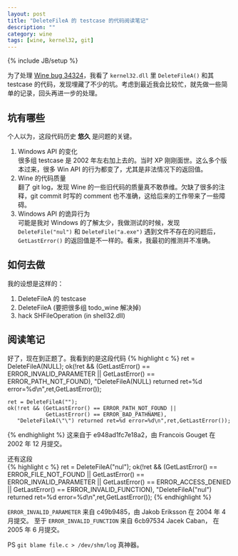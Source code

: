 ```yaml
---
layout: post
title: "DeleteFileA 的 testcase 的代码阅读笔记"
description: ""
category: wine
tags: [wine, kernel32, git]
---
```

{% include JB/setup %}

为了处理 [Wine bug 34324](http://bugs.winehq.org/show_bug.cgi?id=34324)，我看了 `kernel32.dll` 里 `DeleteFileA()` 和其 testcase 的代码，发现埋藏了不少的坑。考虑到最近我会比较忙，就先做一些简单的记录，回头再进一步的处理。

坑有哪些
---
个人以为，这段代码历史 **悠久** 是问题的关键。  
1. Windows API 的变化  
很多组 testcase 是 2002 年左右加上去的。当时 XP 刚刚面世。这么多个版本过来，很多 Win API 的行为都变了，尤其是非法情况下的返回值。  
2. Wine 的代码质量  
翻了 git log，发现 Wine 的一些旧代码的质量真不敢恭维。欠缺了很多的注释，git commit 时写的 comment 也不准确，这给后来的工作带来了一些障碍。  
3. Windows API 的诡异行为  
可能是我对 Windows 的了解太少，我做测试的时候，发现 `DeleteFile("nul")` 和 `DeleteFile("a.exe")` 遇到文件不存在的问题后，`GetLastError()` 的返回值是不一样的。看来，我最初的推测并不准确。


如何去做
--
我的设想是这样的：  
1. DeleteFileA 的 testcase  
2. DeleteFileA (要把很多组 todo_wine 解决掉)  
3. hack SHFileOperation (in shell32.dll)  

阅读笔记
----
好了，现在到正题了。我看到的是这段代码
{% highlight c %}
    ret = DeleteFileA(NULL);
    ok(!ret && (GetLastError() == ERROR_INVALID_PARAMETER ||
                GetLastError() == ERROR_PATH_NOT_FOUND),
       "DeleteFileA(NULL) returned ret=%d error=%d\n",ret,GetLastError());

    ret = DeleteFileA("");
    ok(!ret && (GetLastError() == ERROR_PATH_NOT_FOUND ||
                GetLastError() == ERROR_BAD_PATHNAME),
       "DeleteFileA(\"\") returned ret=%d error=%d\n",ret,GetLastError());
{% endhighlight %}
这来自于  e948ad1fc7e18a2，由 Francois Gouget 在 2002 年 12 月提交。

还有这段  
{% highlight c %}
    ret = DeleteFileA("nul");
    ok(!ret && (GetLastError() == ERROR_FILE_NOT_FOUND ||
                GetLastError() == ERROR_INVALID_PARAMETER ||
                GetLastError() == ERROR_ACCESS_DENIED ||
                GetLastError() == ERROR_INVALID_FUNCTION),
       "DeleteFileA(\"nul\") returned ret=%d error=%d\n",ret,GetLastError());
{% endhighlight %}

`ERROR_INVALID_PARAMETER` 来自 c49b9485，由 Jakob Eriksson 在 2004 年 4 月提交。 至于 `ERROR_INVALID_FUNCTION` 来自 6cb97534 Jacek Caban， 在 2005 年 6 月提交。


PS `git blame file.c > /dev/shm/log` 真神器。

